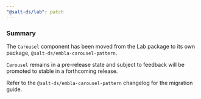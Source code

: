 ```yaml
---
"@salt-ds/lab": patch
---
```


### Summary

The `Carousel` component has been moved from the Lab package to its own package, `@salt-ds/embla-carousel-pattern`.

`Carousel` remains in a pre-release state and subject to feedback will be promoted to stable in a forthcoming release.

Refer to the `@salt-ds/embla-carousel-pattern` changelog for the migration guide.
